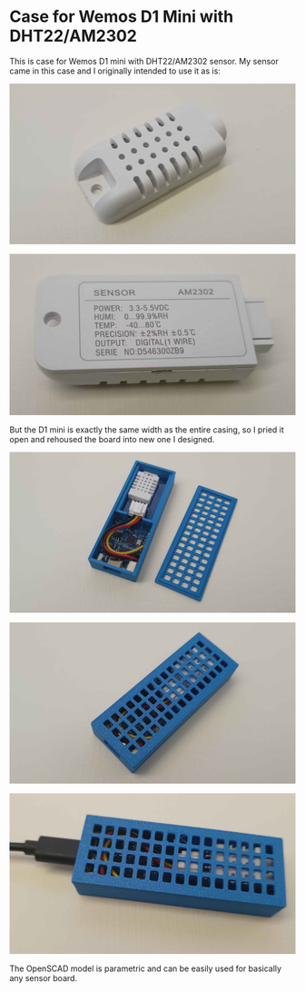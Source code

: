 # Case for Wemos D1 Mini with DHT22/AM2302

This is case for Wemos D1 mini with DHT22/AM2302 sensor. My sensor came in this case and I originally intended to use it as is:

![](orig-01.jpg)

![](orig-02.jpg)

But the D1 mini is exactly the same width as the entire casing, so I pried it open and rehoused the board into new one I designed.

![](case-01.jpg)

![](case-02.jpg)

![](case-03.jpg)


The OpenSCAD model is parametric and can be easily used for basically any sensor board.